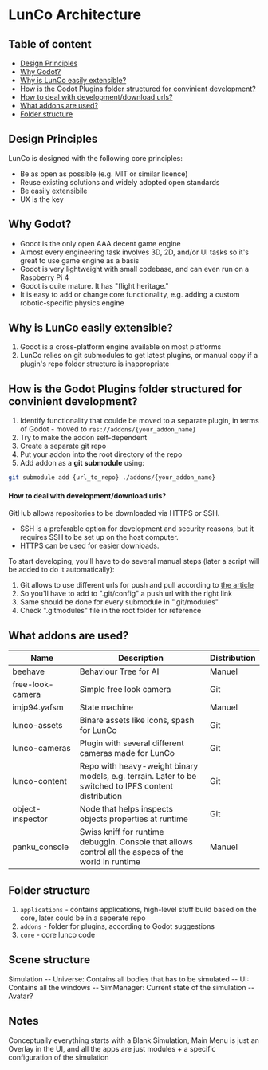 # LunCo Architecture

## Table of content

- [Design Principles](#design-principles)
- [Why Godot?](#why-godot)
- [Why is LunCo easily extensible?](#why-is-lunco-easily-extensible)
- [How is the Godot Plugins folder structured for convinient development?](#how-is-the-godot-plugins-folder-structured-for-convinient-development)
- [How to deal with development/download urls?](#how-to-deal-with-developmentdownload-urls)
- [What addons are used?](#what-addons-are-used)
- [Folder structure](#folder-structure)

## Design Principles

LunCo is designed with the following core principles:
- Be as open as possible (e.g. MIT or similar licence)
- Reuse existing solutions and widely adopted open standards
- Be easily extensibile
- UX is the key

## Why Godot?

- Godot is the only open AAA decent game engine
- Almost every engineering task involves 3D, 2D, and/or UI tasks so it's great to use game engine as a basis
- Godot is very lightweight with small codebase, and can even run on a Raspberry Pi 4
- Godot is quite mature. It has "flight heritage."
- It is easy to add or change core functionality, e.g. adding a custom robotic-specific physics engine


## Why is LunCo easily extensible?

1. Godot is a cross-platform engine available on most platforms
2. LunCo relies on git submodules to get latest plugins, or manual copy if a plugin's repo folder structure is inappropriate

## How is the Godot Plugins folder structured for convinient development?

1. Identify functionality that coulde be moved to a separate plugin, in terms of Godot - moved to `res://addons/{your_addon_name}`
2. Try to make the addon self-dependent
3. Create a separate git repo
4. Put your addon into the root directory of the repo
5. Add addon as a **git submodule** using:
```bash
git submodule add {url_to_repo} ./addons/{your_addon_name}
```

#### How to deal with development/download urls?

GitHub allows repositories to be downloaded via HTTPS or SSH. 
- SSH is a preferable option for development and security reasons, but it requires SSH to be set up on the host computer.
- HTTPS can be used for easier downloads.

To start developing, you'll have to do several manual steps (later a script will be added to do it automatically):
1. Git allows to use different urls for push and pull according to [the article](https://stackoverflow.com/questions/31747072/will-remote-url-for-fetch-and-push-be-different)
2. So you'll have to add to ".git/config" a push url with the right link
3. Same should be done for every submodule in ".git/modules"
4. Check ".gitmodules" file in the root folder for reference

## What addons are used?

| **Name**         | **Description**                                                                                       | **Distribution** |
| ---------------- | ----------------------------------------------------------------------------------------------------- | ---------------- |
| beehave          | Behaviour Tree for AI                                                                                 | Manuel           |
| free-look-camera | Simple free look camera                                                                               | Git              |
| imjp94.yafsm     | State machine                                                                                         | Manuel           |
| lunco-assets     | Binare assets like icons, spash for LunCo                                                             | Git              |
| lunco-cameras    | Plugin with several different cameras made for LunCo                                                  | Git              |
| lunco-content    | Repo with heavy-weight binary models, e.g. terrain. Later to be switched to IPFS content distribution | Git              |
| object-inspector | Node that helps inspects objects properties at runtime                                                | Git              |
| panku_console    | Swiss kniff for runtime debuggin. Console that allows control all the aspecs of the world in runtime  | Manuel           |                 |                                                                                                       |                  |

## Folder structure

1. `applications` - contains applications, high-level stuff build based on the core, later could be in a seperate repo
2. `addons` - folder for plugins, according to Godot suggestions
3. `core` - core lunco code


## Scene structure

 Simulation
	 -- Universe: Contains all bodies that has to be simulated
	 -- UI: Contains all the windows
	 -- SimManager: Current state of the simulation
	 -- Avatar?


## Notes

Conceptually everything starts with a Blank Simulation, Main Menu is just an Overlay in the UI, and all the apps are just modules + a specific configuration of the simulation
